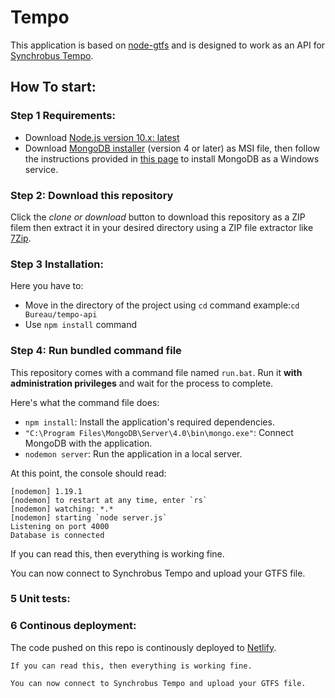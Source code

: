 # Tempo

This application is based on [node-gtfs](https://www.npmjs.com/package/gtfs) and is designed to work as an API for [Synchrobus Tempo](https://github.com/Iteatime/tempo-react).

## How To start:

### Step 1 Requirements:

- Download [Node.js version 10.x: latest](https://nodejs.org/en/download/)   
- Download [MongoDB installer](https://www.mongodb.com/download-center/community?jmp=docs) (version 4 or later) as MSI  file, then follow the instructions provided in [this page](https://docs.mongodb.com/manual/tutorial/install-mongodb-on-windows/#download-mdb-edition) to install MongoDB as a Windows service.
 
### Step 2: Download this repository

Click the *clone or download* button to download this repository as a ZIP filem then extract it in your desired directory using a ZIP file extractor like [7Zip](https://www.7-zip.org/).

### Step 3 Installation:

Here you have to:
- Move in the directory of the project using `cd` command
example:`cd Bureau/tempo-api`
- Use `npm install` command

### Step 4: Run bundled command file

This repository comes with a command file named `run.bat`. Run it **with administration privileges** and wait for the process to complete.

Here's what the command file does:

- `npm install`: Install the application's required dependencies.
- `"C:\Program Files\MongoDB\Server\4.0\bin\mongo.exe"`: Connect MongoDB with the application.
- `nodemon server`: Run the application in a local server.

At this point, the console should read:
```
[nodemon] 1.19.1
[nodemon] to restart at any time, enter `rs`
[nodemon] watching: *.*
[nodemon] starting `node server.js`
Listening on port 4000
Database is connected
```
If you can read this, then everything is working fine.

You can now connect to Synchrobus Tempo and upload your GTFS file.

### 5 Unit tests:



### 6 Continous deployment:

The code pushed on this repo is continously deployed to [Netlify](https://www.netlify.com/).

```
If you can read this, then everything is working fine.

You can now connect to Synchrobus Tempo and upload your GTFS file.
